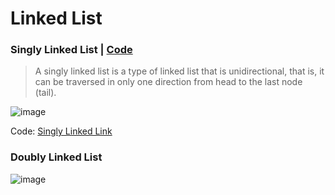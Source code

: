 # Linked List

### Singly Linked List | [Code](singly_linked_list.py)

> A singly linked list is a type of linked list that is unidirectional, that is, it can be traversed in only one direction from head to the last node (tail).

![image](https://user-images.githubusercontent.com/108747654/188300568-5e96d7b0-e55f-41e0-9d81-96a23ea1a578.png)

Code: [Singly Linked Link](singly_linked_list.py)

### Doubly Linked List

![image](https://user-images.githubusercontent.com/108747654/188300663-77a09572-0224-4c45-9a69-5f52b0666ef6.png)
